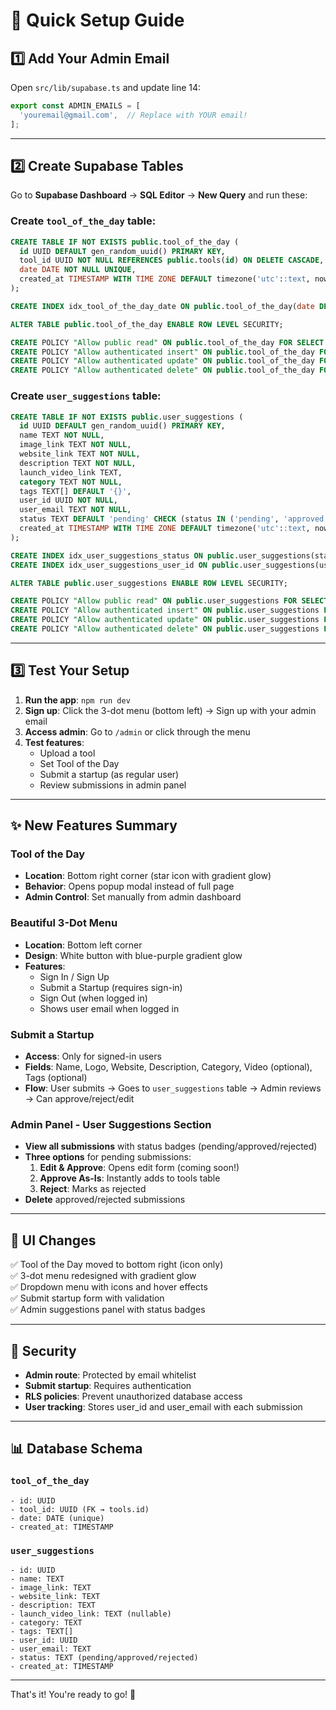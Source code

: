 # 🚀 Quick Setup Guide

## 1️⃣ Add Your Admin Email

Open `src/lib/supabase.ts` and update line 14:

```typescript
export const ADMIN_EMAILS = [
  'youremail@gmail.com',  // Replace with YOUR email!
];
```

---

## 2️⃣ Create Supabase Tables

Go to **Supabase Dashboard** → **SQL Editor** → **New Query** and run these:

### Create `tool_of_the_day` table:

```sql
CREATE TABLE IF NOT EXISTS public.tool_of_the_day (
  id UUID DEFAULT gen_random_uuid() PRIMARY KEY,
  tool_id UUID NOT NULL REFERENCES public.tools(id) ON DELETE CASCADE,
  date DATE NOT NULL UNIQUE,
  created_at TIMESTAMP WITH TIME ZONE DEFAULT timezone('utc'::text, now()) NOT NULL
);

CREATE INDEX idx_tool_of_the_day_date ON public.tool_of_the_day(date DESC);

ALTER TABLE public.tool_of_the_day ENABLE ROW LEVEL SECURITY;

CREATE POLICY "Allow public read" ON public.tool_of_the_day FOR SELECT USING (true);
CREATE POLICY "Allow authenticated insert" ON public.tool_of_the_day FOR INSERT TO authenticated WITH CHECK (true);
CREATE POLICY "Allow authenticated update" ON public.tool_of_the_day FOR UPDATE TO authenticated USING (true);
CREATE POLICY "Allow authenticated delete" ON public.tool_of_the_day FOR DELETE TO authenticated USING (true);
```

### Create `user_suggestions` table:

```sql
CREATE TABLE IF NOT EXISTS public.user_suggestions (
  id UUID DEFAULT gen_random_uuid() PRIMARY KEY,
  name TEXT NOT NULL,
  image_link TEXT NOT NULL,
  website_link TEXT NOT NULL,
  description TEXT NOT NULL,
  launch_video_link TEXT,
  category TEXT NOT NULL,
  tags TEXT[] DEFAULT '{}',
  user_id UUID NOT NULL,
  user_email TEXT NOT NULL,
  status TEXT DEFAULT 'pending' CHECK (status IN ('pending', 'approved', 'rejected')),
  created_at TIMESTAMP WITH TIME ZONE DEFAULT timezone('utc'::text, now()) NOT NULL
);

CREATE INDEX idx_user_suggestions_status ON public.user_suggestions(status);
CREATE INDEX idx_user_suggestions_user_id ON public.user_suggestions(user_id);

ALTER TABLE public.user_suggestions ENABLE ROW LEVEL SECURITY;

CREATE POLICY "Allow public read" ON public.user_suggestions FOR SELECT USING (true);
CREATE POLICY "Allow authenticated insert" ON public.user_suggestions FOR INSERT TO authenticated WITH CHECK (true);
CREATE POLICY "Allow authenticated update" ON public.user_suggestions FOR UPDATE TO authenticated USING (true);
CREATE POLICY "Allow authenticated delete" ON public.user_suggestions FOR DELETE TO authenticated USING (true);
```

---

## 3️⃣ Test Your Setup

1. **Run the app**: `npm run dev`
2. **Sign up**: Click the 3-dot menu (bottom left) → Sign up with your admin email
3. **Access admin**: Go to `/admin` or click through the menu
4. **Test features**:
   - Upload a tool
   - Set Tool of the Day
   - Submit a startup (as regular user)
   - Review submissions in admin panel

---

## ✨ New Features Summary

### Tool of the Day
- **Location**: Bottom right corner (star icon with gradient glow)
- **Behavior**: Opens popup modal instead of full page
- **Admin Control**: Set manually from admin dashboard

### Beautiful 3-Dot Menu
- **Location**: Bottom left corner
- **Design**: White button with blue-purple gradient glow
- **Features**:
  - Sign In / Sign Up
  - Submit a Startup (requires sign-in)
  - Sign Out (when logged in)
  - Shows user email when logged in

### Submit a Startup
- **Access**: Only for signed-in users
- **Fields**: Name, Logo, Website, Description, Category, Video (optional), Tags (optional)
- **Flow**: User submits → Goes to `user_suggestions` table → Admin reviews → Can approve/reject/edit

### Admin Panel - User Suggestions Section
- **View all submissions** with status badges (pending/approved/rejected)
- **Three options** for pending submissions:
  1. **Edit & Approve**: Opens edit form (coming soon!)
  2. **Approve As-Is**: Instantly adds to tools table
  3. **Reject**: Marks as rejected
- **Delete** approved/rejected submissions

---

## 🎨 UI Changes

✅ Tool of the Day moved to bottom right (icon only)  
✅ 3-dot menu redesigned with gradient glow  
✅ Dropdown menu with icons and hover effects  
✅ Submit startup form with validation  
✅ Admin suggestions panel with status badges  

---

## 🔐 Security

- **Admin route**: Protected by email whitelist
- **Submit startup**: Requires authentication
- **RLS policies**: Prevent unauthorized database access
- **User tracking**: Stores user_id and user_email with each submission

---

## 📊 Database Schema

### `tool_of_the_day`
```
- id: UUID
- tool_id: UUID (FK → tools.id)
- date: DATE (unique)
- created_at: TIMESTAMP
```

### `user_suggestions`
```
- id: UUID
- name: TEXT
- image_link: TEXT
- website_link: TEXT
- description: TEXT
- launch_video_link: TEXT (nullable)
- category: TEXT
- tags: TEXT[]
- user_id: UUID
- user_email: TEXT
- status: TEXT (pending/approved/rejected)
- created_at: TIMESTAMP
```

---

That's it! You're ready to go! 🎉
